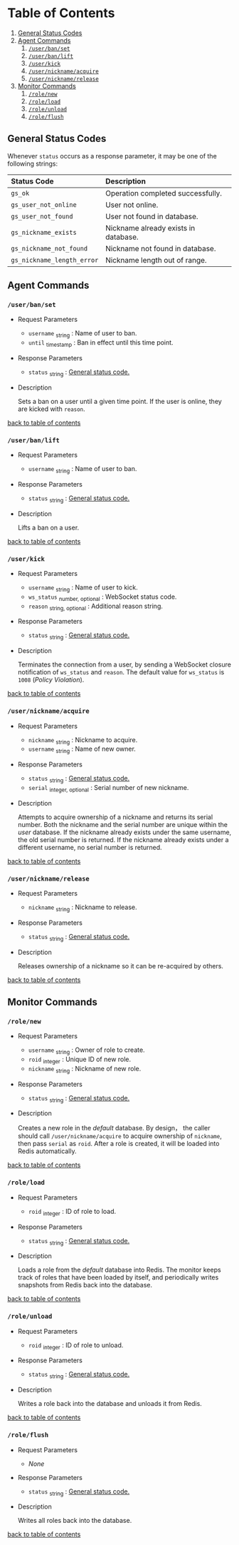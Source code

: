 # Table of Contents

1. [General Status Codes](#general-status-codes)
2. [Agent Commands](#agent-commands)
   1. [`/user/ban/set`](#userbanset)
   2. [`/user/ban/lift`](#userbanlift)
   3. [`/user/kick`](#userkick)
   4. [`/user/nickname/acquire`](#usernicknameacquire)
   5. [`/user/nickname/release`](#usernicknamerelease)
3. [Monitor Commands](#monitor-commands)
   1. [`/role/new`](#rolenew)
   2. [`/role/load`](#roleload)
   3. [`/role/unload`](#roleunload)
   4. [`/role/flush`](#roleflush)

## General Status Codes

Whenever `status` occurs as a response parameter, it may be one of the following
strings:

|Status Code                 |Description                                    |
|:---------------------------|:----------------------------------------------|
|`gs_ok`                     |Operation completed successfully.              |
|`gs_user_not_online`        |User not online.                               |
|`gs_user_not_found`         |User not found in database.                    |
|`gs_nickname_exists`        |Nickname already exists in database.           |
|`gs_nickname_not_found`     |Nickname not found in database.                |
|`gs_nickname_length_error`  |Nickname length out of range.                  |

## Agent Commands

### `/user/ban/set`

* Request Parameters

  - `username` <sub>string</sub> : Name of user to ban.
  - `until` <sub>timestamp</sub> : Ban in effect until this time point.

* Response Parameters

  - `status` <sub>string</sub> : [General status code.](#general-status-codes)

* Description

  Sets a ban on a user until a given time point. If the user is online, they are
  kicked with `reason`.

[back to table of contents](#table-of-contents)

### `/user/ban/lift`

* Request Parameters

  - `username` <sub>string</sub> : Name of user to ban.

* Response Parameters

  - `status` <sub>string</sub> : [General status code.](#general-status-codes)

* Description

  Lifts a ban on a user.

[back to table of contents](#table-of-contents)

### `/user/kick`

* Request Parameters

  - `username` <sub>string</sub> : Name of user to kick.
  - `ws_status` <sub>number, optional</sub> : WebSocket status code.
  - `reason` <sub>string, optional</sub> : Additional reason string.

* Response Parameters

  - `status` <sub>string</sub> : [General status code.](#general-status-codes)

* Description

  Terminates the connection from a user, by sending a WebSocket closure
  notification of `ws_status` and `reason`. The default value for `ws_status` is
  `1008` (_Policy Violation_).

[back to table of contents](#table-of-contents)

### `/user/nickname/acquire`

* Request Parameters

  - `nickname` <sub>string</sub> : Nickname to acquire.
  - `username` <sub>string</sub> : Name of new owner.

* Response Parameters

  - `status` <sub>string</sub> : [General status code.](#general-status-codes)
  - `serial` <sub>integer, optional</sub> : Serial number of new nickname.

* Description

  Attempts to acquire ownership of a nickname and returns its serial number.
  Both the nickname and the serial number are unique within the _user_ database.
  If the nickname already exists under the same username, the old serial
  number is returned. If the nickname already exists under a different username,
  no serial number is returned.

[back to table of contents](#table-of-contents)

### `/user/nickname/release`

* Request Parameters

  - `nickname` <sub>string</sub> : Nickname to release.

* Response Parameters

  - `status` <sub>string</sub> : [General status code.](#general-status-codes)

* Description

  Releases ownership of a nickname so it can be re-acquired by others.

[back to table of contents](#table-of-contents)

## Monitor Commands

### `/role/new`

* Request Parameters

  - `username` <sub>string</sub> : Owner of role to create.
  - `roid` <sub>integer</sub> : Unique ID of new role.
  - `nickname` <sub>string</sub> : Nickname of new role.

* Response Parameters

  - `status` <sub>string</sub> : [General status code.](#general-status-codes)

* Description

  Creates a new role in the _default_ database. By design， the caller should
  call `/user/nickname/acquire` to acquire ownership of `nickname`, then pass
  `serial` as `roid`. After a role is created, it will be loaded into Redis
  automatically.

[back to table of contents](#table-of-contents)

### `/role/load`

* Request Parameters

  - `roid` <sub>integer</sub> : ID of role to load.

* Response Parameters

  - `status` <sub>string</sub> : [General status code.](#general-status-codes)

* Description

  Loads a role from the _default_ database into Redis. The monitor keeps track
  of roles that have been loaded by itself, and periodically writes snapshots
  from Redis back into the database.

[back to table of contents](#table-of-contents)

### `/role/unload`

* Request Parameters

  - `roid` <sub>integer</sub> : ID of role to unload.

* Response Parameters

  - `status` <sub>string</sub> : [General status code.](#general-status-codes)

* Description

  Writes a role back into the database and unloads it from Redis.

[back to table of contents](#table-of-contents)

### `/role/flush`

* Request Parameters

  - <i>None</i>

* Response Parameters

  - `status` <sub>string</sub> : [General status code.](#general-status-codes)

* Description

  Writes all roles back into the database.

[back to table of contents](#table-of-contents)
